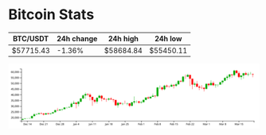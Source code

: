 # Bitcoin Stats

BTC/USDT|24h change|24h high|24h low|
|---|---|---|---|
|$57715.43|-1.36%|$58684.84|$55450.11|

<img src="./chart.svg">
